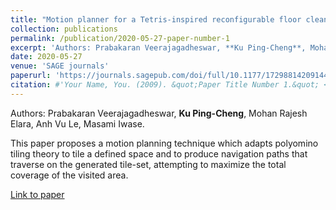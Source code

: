 ```yaml
---
title: "Motion planner for a Tetris-inspired reconfigurable floor cleaning robot"
collection: publications
permalink: /publication/2020-05-27-paper-number-1
excerpt: 'Authors: Prabakaran Veerajagadheswar, **Ku Ping-Cheng**, Mohan Rajesh Elara, Anh Vu Le, Masami Iwase.'
date: 2020-05-27
venue: 'SAGE journals'
paperurl: 'https://journals.sagepub.com/doi/full/10.1177/1729881420914441'
citation: #'Your Name, You. (2009). &quot;Paper Title Number 1.&quot; <i>Journal 1</i>. 1(1).'
---
```


Authors: Prabakaran Veerajagadheswar, **Ku Ping-Cheng**, Mohan Rajesh Elara, Anh Vu Le, Masami Iwase.

This paper proposes a motion planning technique which adapts polyomino tiling theory to tile a defined space and to produce navigation paths that traverse on the generated tile-set, attempting to maximize the total coverage of the visited area. 

[Link to paper](https://journals.sagepub.com/doi/full/10.1177/1729881420914441)
